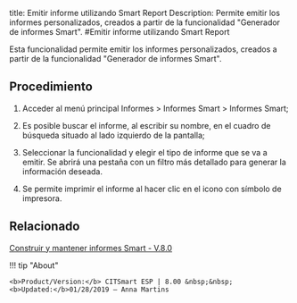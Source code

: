 title: Emitir informe utilizando Smart Report
Description: Permite emitir los informes personalizados, creados a partir de la funcionalidad "Generador de informes Smart".
#Emitir informe utilizando Smart Report


Esta funcionalidad permite emitir los informes personalizados, creados a partir
de la funcionalidad "Generador de informes Smart".

Procedimiento
-----------------

1.  Acceder al menú principal Informes \> Informes Smart \> Informes Smart;

2.  Es posible buscar el informe, al escribir su nombre, en el cuadro de
    búsqueda situado al lado izquierdo de la pantalla;

3.  Seleccionar la funcionalidad y elegir el tipo de informe que se va a emitir.
    Se abrirá una pestaña con un filtro más detallado para generar la
    información deseada.

4.  Se permite imprimir el informe al hacer clic en el icono con símbolo de impresora.


Relacionado
-------

[Construir y mantener informes Smart - V.8.0](/es-es/citsmart-esp-8/additional-features/reports/create/smart-reports/configuration/build-maintain-smart-report.html)


!!! tip "About"

    <b>Product/Version:</b> CITSmart ESP | 8.00 &nbsp;&nbsp;
    <b>Updated:</b>01/28/2019 – Anna Martins
